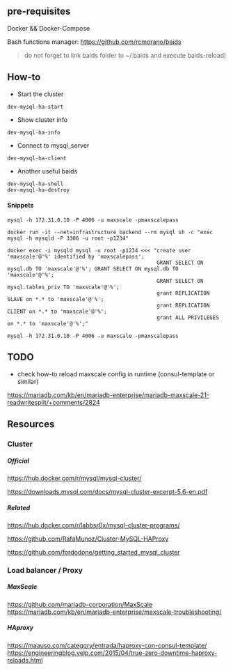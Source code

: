 ## pre-requisites

Docker && Docker-Compose

Bash functions manager:
https://github.com/rcmorano/baids
> do not forget to link baids folder to ~/.baids and execute baids-reload)


## How-to

* Start the cluster

```
dev-mysql-ha-start
```

* Show cluster info

```
dev-mysql-ha-info
```
* Connect to mysql_server

```
dev-mysql-ha-client
```

* Another useful baids

```
dev-mysql-ha-shell
dev-mysql-ha-destroy
```

#### Snippets

```
mysql -h 172.31.0.10 -P 4006 -u maxscale -pmaxscalepass
```

```
docker run -it --net=infrastructure_backend --rm mysql sh -c "exec mysql -h mysqld -P 3306 -u root -p1234"
```


```
docker exec -i mysqld mysql -u root -p1234 <<< "create user 'maxscale'@'%' identified by 'maxscalepass';
                                                GRANT SELECT ON mysql.db TO 'maxscale'@'%'; GRANT SELECT ON mysql.db TO 'maxscale'@'%';
                                                GRANT SELECT ON mysql.tables_priv TO 'maxscale'@'%';
                                                grant REPLICATION SLAVE on *.* to 'maxscale'@'%';
                                                grant REPLICATION CLIENT on *.* to 'maxscale'@'%';
                                                grant ALL PRIVILEGES on *.* to 'maxscale'@'%';"
```

```
mysql -h 172.31.0.10 -P 4006 -u maxscale -pmaxscalepass
```

## TODO

* check how-to reload maxscale config in runtime (consul-template or similar)

https://mariadb.com/kb/en/mariadb-enterprise/mariadb-maxscale-21-readwritesplit/+comments/2824

## Resources

### Cluster

##### Official

https://hub.docker.com/r/mysql/mysql-cluster/

https://downloads.mysql.com/docs/mysql-cluster-excerpt-5.6-en.pdf

##### Related

https://hub.docker.com/r/labbsr0x/mysql-cluster-programs/

https://github.com/RafaMunoz/Cluster-MySQL-HAProxy

https://github.com/fordodone/getting_started_mysql_cluster

### Load balancer / Proxy

##### MaxScale

https://github.com/mariadb-corporation/MaxScale
https://mariadb.com/kb/en/mariadb-enterprise/maxscale-troubleshooting/

##### HAproxy

https://maauso.com/category/entrada/haproxy-con-consul-template/
https://engineeringblog.yelp.com/2015/04/true-zero-downtime-haproxy-reloads.html
